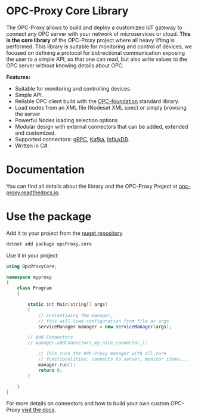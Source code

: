 # OPC-Proxy Core Library

The OPC-Proxy allows to build and deploy a customized IoT gateway to connect any OPC server with your network of microservices or cloud. 
**This is the core library** of the OPC-Proxy project where all heavy lifting is performed. 
This library is suitable for monitoring and control of devices, we focused on defining a protocol for bidirectional 
communication exposing the user to a simple API, so that one can read, but also write values to the OPC server without knowing details about OPC.

**Features:**

- Suitable for monitoring and controlling devices.
- Simple API.
- Reliable OPC client build with the [OPC-foundation](https://github.com/OPCFoundation/UA-.NETStandard) standard library.
- Load nodes from an XML file (Nodeset XML spec) or simply browsing the server
- Powerful Nodes loading selection options
- Modular design with external connectors that can be added, extended and customized.
- Supported connectors: [gRPC](https://opc-proxy.readthedocs.io/en/latest/connectors.html#grpc), [Kafka](https://opc-proxy.readthedocs.io/en/latest/connectors.html#kafka), [InfluxDB](https://opc-proxy.readthedocs.io/en/latest/connectors.html#influxdb).
- Written in C#.



# Documentation

You can find all details about the library and the OPC-Proxy Project at [opc-proxy.readthedocs.io](https://opc-proxy.readthedocs.io/en/latest/intro.html).

# Use the package

Add it to your project from the [nuget repository](https://www.nuget.org/packages/opcProxy.core/)

```bash
dotnet add package opcProxy.core
```

Use it in your project:

```C#
using OpcProxyCore;

namespace myproxy
{
    class Program
    {

        static int Main(string[] args)
        {
            // instantiaing the manager,
            // this will load configuration from file or args
            serviceManager manager = new serviceManager(args);

	    // Add Connectors
	    // manager.addConnector(_my_nice_connector_);

            // This runs the OPC-Proxy manager with all core
            // functionalities: connects to server, monitor items...
            manager.run();
            return 0;
        }

    }
}
```
For more  details on connectors and how to build your own custom OPC-Proxy [visit the docs](https://opc-proxy.readthedocs.io/en/latest/GettingStarted/compile.html).

